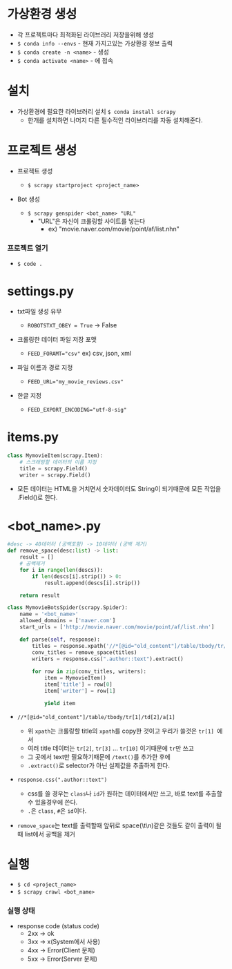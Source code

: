 # 가상환경 생성

- 각 프로젝트마다 최적화된 라이브러리 저장을위해 생성
- `$ conda info --envs` - 현재 가지고있는 가상환경 정보 출력
- `$ conda create -n <name>` - 생성
- `$ conda activate <name>` - <name>에 접속



# 설치

- 가상환경에 필요한 라이브러리 설치
  `$ conda install scrapy`
  - 한개를 설치하면 나머지 다른 필수적인 라이브러리를 자동 설치해준다.



# 프로젝트 생성

- 프로젝트 생성
  - `$ scrapy startproject <project_name>`

- Bot 생성
  - `$ scrapy genspider <bot_name> "URL"`
    - "URL"은 자신이 크롤링할 사이트를 넣는다
      - ex) "movie.naver.com/movie/point/af/list.nhn"



### 프로젝트 열기

- `$ code .`



# settings.py

- txt파일 생성 유무
  - `ROBOTSTXT_OBEY = True` -> False

- 크롤링한 데이터 파일 저장 포맷
  - `FEED_FORAMT="csv"` ex) csv, json, xml
- 파일 이름과 경로 지정
  - `FEED_URL="my_movie_reviews.csv"`
- 한글 지정
  - `FEED_EXPORT_ENCODING="utf-8-sig"`



# items.py

```python
class MymovieItem(scrapy.Item):
    # 스크래핑할 데이터의 이름 지정
    title = scrapy.Field()
    writer = scrapy.Field()
```

- 모든 데이터는 HTML을 거치면서 숫자데이터도 String이 되기때문에 모든 작업을 .Field()로 한다.



# <bot_name>.py

```python
#desc -> 40데이터 (공백포함) -> 10데이터 (공백 제거)
def remove_space(desc:list) -> list:
    result = []
    # 공백제거
    for i in range(len(descs)):
        if len(descs[i].strip()) > 0:
            result.append(descs[i].strip())

    return result

class MymovieBotsSpider(scrapy.Spider):
    name = '<bot_name>'
    allowed_domains = ['naver.com']
    start_urls = ['http://movie.naver.com/movie/point/af/list.nhn']

    def parse(self, response):
        titles = response.xpath('//*[@id="old_content"]/table/tbody/tr/td[2]/a[1]/text()').extract()
        conv_titles = remove_space(titles)
        writers = response.css(".author::text").extract()
        
        for row in zip(conv_titles, writers):
            item = MymovieItem()
            item['title'] = row[0]
            item['writer'] = row[1]

            yield item
```

- `//*[@id="old_content"]/table/tbody/tr[1]/td[2]/a[1]`
  - 위 `xpath`는 크롤링할 title의 `xpath`를 copy한 것이고 우리가 쓸것은 `tr[1] `에서
  - 여러 title 데이터는 `tr[2]`, `tr[3]` ... `tr[10]` 이기때문에 `tr`만 쓰고
  - 그 곳에서 text만 필요하기때문에 `/text()`를 추가한 후에 
  - `.extract()`로 selector가 아닌 실제값을 추출하게 한다.

- `response.css(".author::text")`
  - css를 쓸 경우는 `class`나 `id`가 원하는 데이터에서만 쓰고, 바로 text를 추출할 수 있을경우에 쓴다.
  - `.`은 `class`, `#`은 `id`이다.

- `remove_space`는 text를 출력할때 앞뒤로 space(\t\n)같은 것들도 같이 출력이 될때 list에서 공백을 제거





# 실행

- `$ cd <project_name>`
- `$ scrapy crawl <bot_name>`



### 실행 상태

- response code (status code)
  - 2xx -> ok
  - 3xx -> x(System에서 사용)
  - 4xx -> Error(Client 문제)
  - 5xx -> Error(Server 문제)